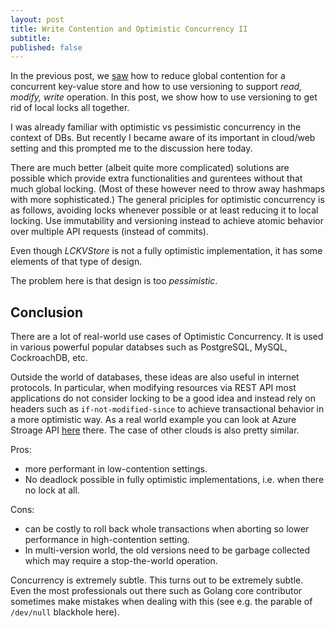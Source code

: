 ```yaml
---
layout: post
title: Write Contention and Optimistic Concurrency II
subtitle:
published: false
---
```

In the previous post, we [saw]() how to reduce global contention for a concurrent key-value store and how to use versioning to support *read, modify, write* operation. In this post, we show how to use versioning to get rid of local locks all together.

I was already familiar with optimistic vs pessimistic concurrency in the context of DBs. But recently I became aware of its important in cloud/web setting and this prompted me to the discussion here today.



There are much better (albeit quite more complicated) solutions are possible which provide extra functionalities and gurentees without that much global locking. (Most of these however need to throw away hashmaps with more sophisticated.) The general priciples for optimistic concurrency is as follows, avoiding locks whenever possible or at least reducing it to local locking. Use immutability and versioning instead to achieve atomic behavior over multiple API requests (instead of commits). 


Even though *LCKVStore* is not a fully optimistic implementation, it has some elements of that type of design. 

The problem here is that design is too *pessimistic*. 

## Conclusion

There are a lot of real-world use cases of Optimistic Concurrency. It is used in various powerful popular databses such as  PostgreSQL, MySQL, CockroachDB, etc. 

Outside the world of databases, these ideas are also useful in internet protocols. In particular, when modifying resources via REST API most applications do not consider locking to be a good idea and instead rely on headers such as `if-not-modified-since` to achieve transactional behavior in a more optimistic way. As a real world example you can look at Azure Stroage API [here](https://docs.microsoft.com/en-us/azure/storage/common/storage-concurrency) there. The case of other clouds is also pretty similar. 

Pros:

* more performant in low-contention settings.
* No deadlock possible in fully optimistic implementations, i.e. when there no lock at all.

Cons:

* can be costly to roll back whole transactions when aborting so lower performance in high-contention setting.
* In multi-version world, the old versions need to be garbage collected which may require a stop-the-world operation.


Concurrency is extremely subtle. This turns out to be extremely subtle. Even the most professionals out there such as Golang core contributor sometimes make mistakes when dealing with this (see e.g. the parable of `/dev/null` blackhole here). 

